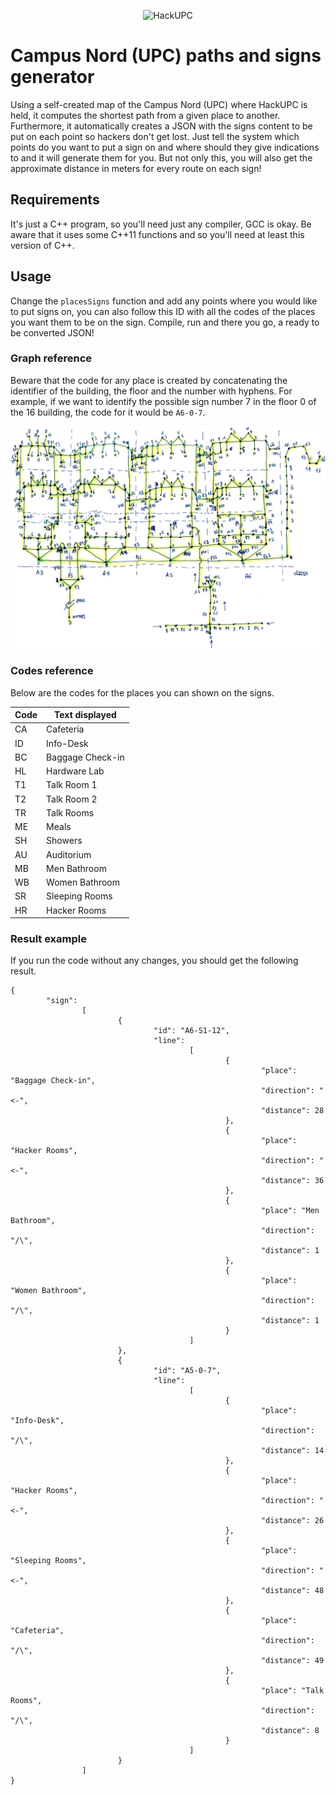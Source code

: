 <p align="center">
  <img alt="HackUPC" src="https://github.com/hackupc/frontend/raw/master/src/images/hackupc-ogimage@2x.png"/>
</p>

# Campus Nord (UPC) paths and signs generator
Using a self-created map of the Campus Nord (UPC) where HackUPC is held, it computes the shortest path from a given place to another. Furthermore, it automatically creates a JSON with the signs content to be put on each point so hackers don't get lost. Just tell the system which points do you want to put a sign on and where should they give indications to and it will generate them for you. But not only this, you will also get the approximate distance in meters for every route on each sign!

## Requirements
It's just a C++ program, so you'll need just any compiler, GCC is okay. Be aware that it uses some C++11 functions and so you'll need at least this version of C++.

## Usage
Change the `placesSigns` function and add any points where you would like to put signs on, you can also follow this ID with all the codes of the places you want them to be on the sign. Compile, run and there you go, a ready to be converted JSON!

### Graph reference
Beware that the code for any place is created by concatenating the identifier of the building, the floor and the number with hyphens. For example, if we want to identify the possible sign number 7 in the floor 0 of the 16 building, the code for it would be `A6-0-7`.

<p align="center">
  <img alt="Campus Nord Graph" src="https://github.com/oriolclosa/hackupc-campusnordgraph/raw/master/graph.png"/>
</p>

### Codes reference
Below are the codes for the places you can shown on the signs.

| Code          | Text displayed      |
| ------------- | ------------------- |
| CA            | Cafeteria           |
| ID            | Info-Desk           |
| BC            | Baggage Check-in    |
| HL            | Hardware Lab        |
| T1            | Talk Room 1         |
| T2            | Talk Room 2         |
| TR            | Talk Rooms          |
| ME            | Meals               |
| SH            | Showers             |
| AU            | Auditorium          |
| MB            | Men Bathroom        |
| WB            | Women Bathroom      |
| SR            | Sleeping Rooms      |
| HR            | Hacker Rooms        |

### Result example
If you run the code without any changes, you should get the following result.

```
{
        "sign":
                [
                        {
                                "id": "A6-S1-12",
                                "line":
                                        [
                                                {
                                                        "place": "Baggage Check-in",
                                                        "direction": "<-",
                                                        "distance": 28
                                                },
                                                {
                                                        "place": "Hacker Rooms",
                                                        "direction": "<-",
                                                        "distance": 36
                                                },
                                                {
                                                        "place": "Men Bathroom",
                                                        "direction": "/\",
                                                        "distance": 1
                                                },
                                                {
                                                        "place": "Women Bathroom",
                                                        "direction": "/\",
                                                        "distance": 1
                                                }
                                        ]
                        },
                        {
                                "id": "A5-0-7",
                                "line":
                                        [
                                                {
                                                        "place": "Info-Desk",
                                                        "direction": "/\",
                                                        "distance": 14
                                                },
                                                {
                                                        "place": "Hacker Rooms",
                                                        "direction": "<-",
                                                        "distance": 26
                                                },
                                                {
                                                        "place": "Sleeping Rooms",
                                                        "direction": "<-",
                                                        "distance": 48
                                                },
                                                {
                                                        "place": "Cafeteria",
                                                        "direction": "/\",
                                                        "distance": 49
                                                },
                                                {
                                                        "place": "Talk Rooms",
                                                        "direction": "/\",
                                                        "distance": 8
                                                }
                                        ]
                        }
                ]
}
```
